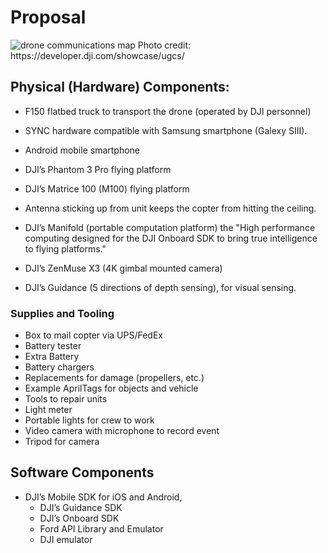 # Proposal

<img alt="drone communications map" src="https://cloud.githubusercontent.com/assets/300046/12911501/cc32f0ba-cec7-11e5-9a97-f1f945ffe1ce.png">
Photo credit: https://developer.dji.com/showcase/ugcs/

## Physical (Hardware) Components:
* F150 flatbed truck to transport the drone (operated by DJI personnel)
* SYNC hardware compatible with Samsung smartphone (Galexy SIII).
* Android mobile smartphone

* DJI’s Phantom 3 Pro flying platform
* DJI’s Matrice 100 (M100) flying platform
* Antenna sticking up from unit keeps the copter from hitting the ceiling.
* DJI’s Manifold (portable computation platform) the "High performance computing designed for the DJI Onboard SDK to bring true intelligence to flying platforms."
* DJI’s ZenMuse X3 (4K gimbal mounted camera)
* DJI’s Guidance (5 directions of depth sensing), for visual sensing.


### Supplies and Tooling
* Box to mail copter via UPS/FedEx
* Battery tester
* Extra Battery
* Battery chargers
* Replacements for damage (propellers, etc.)
* Example AprilTags for objects and vehicle
* Tools to repair units
* Light meter
* Portable lights for crew to work
* Video camera with microphone to record event
* Tripod for camera

## Software Components
* DJI’s Mobile SDK for iOS and Android, 
   * DJI’s Guidance SDK
   * DJI’s Onboard SDK
   * Ford API Library and Emulator
   * DJI emulator

